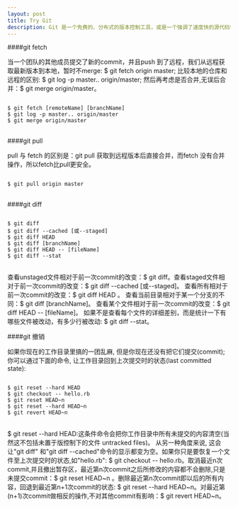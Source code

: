```yaml
---
layout: post 
title: Try Git
description: Git 是一个免费的、分布式的版本控制工具，或是一个强调了速度快的源代码管理工具。
---
```

####git fetch

<div class='block-blue'>
当一个团队的其他成员提交了新的commit，并且push 到了远程，我们从远程获取最新版本到本地，暂时不merge: $ git fetch origin master; 比较本地的仓库和远程的区别: $ git log -p master.. origin/master; 然后再考虑是否合并,无误后合并：$ git merge origin/master。
</div>

<pre>
<code id='code-customize'>
$ git fetch [remoteName] [branchName]
$ git log -p master.. origin/master
$ git merge origin/master
</code>
</pre>


####git pull

<div class='block-blue'>
pull 与 fetch 的区别是：git pull 获取到远程版本后直接合并，而fetch 没有合并操作，所以fetch比pull更安全。
</div>

<pre>
<code id='code-customize'>
$ git pull origin master
</code>
</pre>

####git diff

<p></p>

<pre>
<code id='code-customize'>
$ git diff
$ git diff --cached [或--staged]
$ git diff HEAD
$ git diff [branchName]
$ git diff HEAD -- [fileName]
$ git diff --stat
</code>
</pre>

<div class='block-blue'>
查看unstaged文件相对于前一次commit的改变：$ git diff。查看staged文件相对于前一次commit的改变：$ git diff --cached [或--staged]。 查看所有相对于前一次commit的改变：$ git diff HEAD 。 查看当前目录相对于某一个分支的不同：$ git diff [branchName]。 查看某个文件相对于前一次commit的改变：$ git diff HEAD -- [fileName]。 如果不是查看每个文件的详细差别，而是统计一下有哪些文件被改动，有多少行被改动: $ git diff --stat。
</div>

####git 撤销

<div class='block-blue'>
如果你现在的工作目录里搞的一团乱麻, 但是你现在还没有把它们提交(commit); 你可以通过下面的命令, 让工作目录回到上次提交时的状态(last committed state):
</div>

<pre>
<code id='code-customize'>
$ git reset --hard HEAD
$ git checkout -- hello.rb
$ git reset HEAD~n
$ git reset --hard HEAD~n
$ git revert HEAD~n
</code>
</pre>

<div class='block-blue'>
$ git reset --hard HEAD:这条件命令会把你工作目录中所有未提交的内容清空(当然这不包括未置于版控制下的文件 untracked files)。 从另一种角度来说, 这会让"git diff" 和"git diff --cached"命令的显示都变为空。如果你只是要恢复一个文件至上次提交时的状态,如"hello.rb": $ git checkout -- hello.rb。取消最近n次commit,并且撤出暂存区，最近第n次commit之后所修改的内容都不会删除,只是未提交commit：$ git reset HEAD~n 。删除最近第n次commit即以后的所有内容，回退到最近第n+1次commit的状态: $ git reset --hard HEAD~n。对最近第(n+1)次commit做相反的操作,不对其他commit有影响：$ git revert HEAD~n。
</div>

